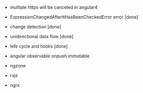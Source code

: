 


- multiple https will be canceled in angular4
- ExpressionChangedAfterItHasBeenCheckedError error [done]
- change detection [done]
- unidirectional data flow [done]
- lefe cycle and hooks [done]

- angular observable onpush immutable
- ngzone
- rxjs
- ngrx

